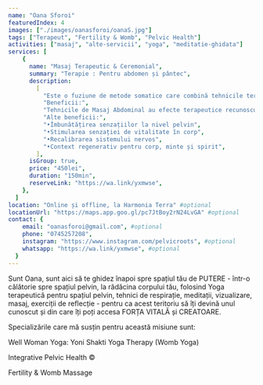 ```yaml
---
name: "Oana Sforoi"
featuredIndex: 4
images: ["./images/oanasforoi/oanaS.jpg"]
tags: ["Terapeut", "Fertility & Womb", "Pelvic Health"]
activities: ["masaj", "alte-servicii", "yoga", "meditatie-ghidata"]
services: [
    {
      name: "Masaj Terapeutic & Ceremonial",
      summary: "Terapie : Pentru abdomen și pântec",
      description:
        [
          "Este o fuziune de metode somatice care combină tehnicile terapeutice pentru masajul abdominal, pelvin și al spatelui cu metode de bodywork care eliberează tensiunea din corp și minte alături de meditație, sunet și exerciții de vizualizare astfel încât să se simtă ca un dar pentru tine. Poate fi o ocazie de a te odihni în straturile profunde din interiorul tău - pentru a accesa ce are nevoie să se miște și să fie eliberat sau integrat - în special pentru că te va pune în contact cu puterea și energia din pântec.",
          "Beneficii:",
          "Tehnicile de Masaj Abdominal au efecte terapeutice recunoscute de a îmbunătăți funcția digestivă și de a susține sistemul endocrin pentru fertilitate și ameliorarea afecțiunilor asociate cu dezechilibre hormonale și afecțiunile asociate cu sistemul reproductiv. Poate fi benefic și ca parte din procesarea somatică a emoțiilor, recuperarea postpartum, vindecare după pierdere de sarcină sau avort, recuperare în perioadele de oboseală cronică sau pur și simplu ca o reconectare cu corpul și pântecul.",
          "Alte beneficii:",
          "•Îmbunătățirea senzațiilor la nivel pelvin",
          "•Stimularea senzației de vitalitate în corp",
          "•Recalibrarea sistemului nervos", 
          "•Context regenerativ pentru corp, minte și spirit",
        ],
      isGroup: true,
      price: "450lei",
      duration: "150min",
      reserveLink: "https://wa.link/yxmwse",
    },
  ]
location: "Online și offline, la Harmonia Terra" #optional
locationUrl: "https://maps.app.goo.gl/pc7JtBoy2rN24LvGA" #optional
contact: {
    email: "oanasforoi@gmail.com", #optional
    phone: "0745257208",
    instagram: "https://www.instagram.com/pelvicroots", #optional
    whatsapp: "https://wa.link/yxmwse", #optional
  }
---
```


Sunt Oana, sunt aici să te ghidez înapoi spre spațiul tău de PUTERE - într-o călătorie spre spațiul pelvin, la rădăcina corpului tău, folosind Yoga terapeutică pentru spațiul pelvin, tehnici de respirație, meditații, vizualizare, masaj, exerciții de reflecție - pentru ca acest teritoriu să îți devină unul cunoscut și din care îți poți accesa FORȚA VITALĂ și CREATOARE.

Specializările care mă susțin pentru această misiune sunt:

Well Woman Yoga: Yoni Shakti Yoga Therapy (Womb Yoga)

Integrative Pelvic Health ©

Fertility & Womb Massage
